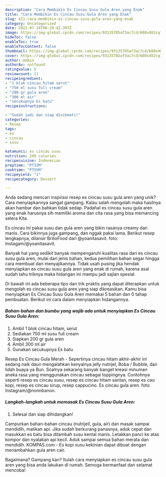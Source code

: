```yaml
---
description: "Cara Membikin Es Cincau Susu Gula Aren yang Enak"
title: "Cara Membikin Es Cincau Susu Gula Aren yang Enak"
slug: 411-cara-membikin-es-cincau-susu-gula-aren-yang-enak
category: Uncategorized
date: 2022-07-16T06:29:42.397Z
image: https://img-global.cpcdn.com/recipes/93135785af3ac7cd/680x482cq70/es-cincau-susu-gula-aren-foto-resep-utama.jpg
hideToc: false
enableToc: true
enableTocContent: false
thumbnail: https://img-global.cpcdn.com/recipes/93135785af3ac7cd/680x482cq70/es-cincau-susu-gula-aren-foto-resep-utama.jpg
cover: https://img-global.cpcdn.com/recipes/93135785af3ac7cd/680x482cq70/es-cincau-susu-gula-aren-foto-resep-utama.jpg
author: Admin
authorAv: notfound
ratingvalue: 5
reviewcount: 11
recipeingredient:
- "1 blok cincau hitam serut"
- "750 ml susu full cream"
- "200 gr gula aren"
- "300 ml air"
- "secukupnya Es batu"
recipeinstructions:

- "Sudah jadi dan siap dinikmati!"
categories:
- Resep
tags:
- es
- cincau
- susu

katakunci: es cincau susu 
nutrition: 249 calories
recipecuisine: Indonesian
preptime: "PT32M"
cooktime: "PT55M"
recipeyield: "1"
recipecategory: Dessert

---
```





Anda sedang mencari inspirasi resep es cincau susu gula aren yang unik? Cara menyiapkannya sangat gampang. Kalau salah mengolah maka hasilnya akan hambar dan bahkan tidak sedap. Padahal es cincau susu gula aren yang enak harusnya sih memiliki aroma dan cita rasa yang bisa memancing selera Kita.





Es cincau ini pakai susu dan gula aren yang bikin rasanya creamy dan manis. Cara bikinnya juga gampang, dan nggak pakai lama. Berikut resep lengkapnya, dilansir BrilioFood dari @yoanitasavit. foto: Instagam/@yoanitasavit.

Banyak hal yang sedikit banyak mempengaruhi kualitas rasa dari es cincau susu gula aren, mulai dari jenis bahan, kedua pemilihan bahan segar hingga cara membuat dan menyajikannya. Tidak usah pusing jika hendak menyiapkan es cincau susu gula aren yang enak di rumah, karena asal sudah tahu triknya maka hidangan ini mampu jadi sajian spesial.






Di bawah ini ada beberapa tips dan trik praktis yang dapat diterapkan untuk mengolah es cincau susu gula aren yang siap dikreasikan. Kamu bisa menyiapkan Es Cincau Susu Gula Aren memakai 5 bahan dan 0 tahap pembuatan. Berikut ini cara dalam menyiapkan hidangannya.

<!--inarticleads1-->

##### Bahan-bahan dan bumbu yang wajib ada untuk menyiapkan Es Cincau Susu Gula Aren:

1. Ambil 1 blok cincau hitam, serut
1. Sediakan 750 ml susu full cream
1. Siapkan 200 gr gula aren
1. Ambil 300 ml air
1. Gunakan secukupnya Es batu


Resep Es Cincau Gula Merah - Sepertinya cincau hitam akhir-akhir ini sedang naik daun mengalahkan kenyalnya jelly nutrijel, Boba / Bubble, dan lidah buaya ya Bun. Soalnya sekarang banyak banget kreasi minuman aneka rasa yang menggunakan cincau sebagai toppingnya. Contohnya seperti resep es cincau susu, resep es cincau hitam santan, resep es cau kopi, resep es cincau sirup, resep cappucino. Es cincau gula aren. foto: Instagram/@nonnbanon. 

<!--inarticleads2-->

##### Langkah-langkah untuk memasak Es Cincau Susu Gula Aren:


1. Selesai dan siap dihidangkan!

Campurkan bahan-bahan cincau (nutrijell, gula, air) dan masak sampai mendidih, matikan api. Jika sudah berkurang panasnya, aduk cepat dan masukkan es batu bisa ditambah susu kental manis. Letakkan panci ke atas kompor dan nyalakan api kecil. Aduk sampai semua bahan merata dan mendidih. KOMPAS.com - Es kopi susu kekinian dapat dibuat dengan menambahkan gula aren cair. 

Bagaimana? Gampang kan? Itulah cara menyiapkan es cincau susu gula aren yang bisa anda lakukan di rumah. Semoga bermanfaat dan selamat mencoba!
